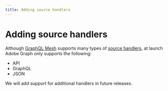 ```yaml
---
title: Adding source handlers
---
```


# Adding source handlers

Although [GraphQL Mesh] supports many types of [source handlers], at launch Adobe Graph only supports the following:

-  API
-  GraphQL
-  JSON

<InlineAlert variant="info" slots="text"/>

We will add support for additional handlers in future releases.



<!-- Link Definitions -->

[GraphQL Mesh]: https://www.graphql-mesh.com/docs/getting-started/introduction
[source handlers]: https://www.graphql-mesh.com/docs/handlers/handlers-introduction
